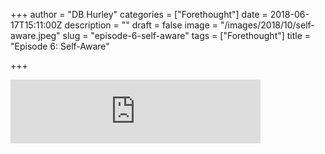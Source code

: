 +++
author = "DB Hurley"
categories = ["Forethought"]
date = 2018-06-17T15:11:00Z
description = ""
draft = false
image = "/images/2018/10/self-aware.jpeg"
slug = "episode-6-self-aware"
tags = ["Forethought"]
title = "Episode 6: Self-Aware"

+++


<iframe src="https://anchor.fm/forethought/embed/episodes/Episode-6-Self-Aware-e1of97" height="102px" width="400px" frameborder="0" scrolling="no"></iframe>



